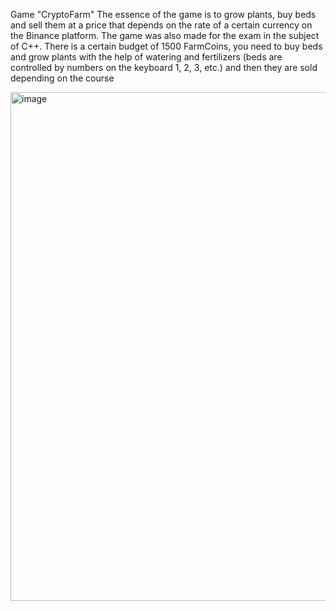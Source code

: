 Game "CryptoFarm" 
The essence of the game is to grow plants, buy beds and sell them at a price that depends on the rate of a certain currency on the Binance platform. The game was also made for the exam in the subject of C++. There is a certain budget of 1500 FarmCoins, you need to buy beds and grow plants with the help of watering and fertilizers (beds are controlled by numbers on the keyboard 1, 2, 3, etc.) and then they are sold depending on the course

<img width="1186" height="814" alt="image" src="https://github.com/user-attachments/assets/68aff876-a768-4e09-92db-b005097945c4" />
